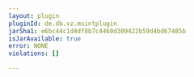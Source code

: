 ```yaml
---
layout: plugin
pluginId: de.db.vz.msintplugin
jarSha1: e6bc44c1d4df8b7c4460d309422b59d4bd67485b
isJarAvailable: true
error: NONE
violations: []

---
```

